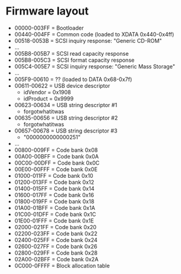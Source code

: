 # Firmware layout

- 00000-003FF = Bootloader
- 00440-004FF = Common code (loaded to XDATA 0x440-0x4ff)
- 00518-0053B = SCSI inquiry response: "Generic CD-ROM"
- ...
- 005B8-005B7 = SCSI read capacity response
- 005B8-005C3 = SCSI format capacity response
- 005C4-005E7 = SCSI inquiry response: "Generic Mass Storage"
- ...
- 005F9-00610 = ?? (loaded to DATA 0x68-0x7f)
- 00611-00622 = USB device descriptor
  * idVendor = 0x1908
  * idProduct = 0x9999
- 00623-00634 = USB string descriptor #1
  * forgotwhatitwas
- 00635-00656 = USB string descriptor #2
  * forgotwhatitwas
- 00657-00678 = USB string descriptor #3
  * "0000000000000251"
- ...
- 00800-009FF = Code bank 0x08
- 00A00-00BFF = Code bank 0x0A
- 00C00-00DFF = Code bank 0x0C
- 00E00-00FFF = Code bank 0x0E
- 01000-011FF = Code bank 0x10
- 01200-013FF = Code bank 0x12
- 01400-015FF = Code bank 0x14
- 01600-017FF = Code bank 0x16
- 01800-019FF = Code bank 0x18
- 01A00-01BFF = Code bank 0x1A
- 01C00-01DFF = Code bank 0x1C
- 01E00-01FFF = Code bank 0x1E
- 02000-021FF = Code bank 0x20
- 02200-023FF = Code bank 0x22
- 02400-025FF = Code bank 0x24
- 02600-027FF = Code bank 0x26
- 02800-029FF = Code bank 0x28
- 02A00-02BFF = Code bank 0x2A
- 0C000-0FFFF = Block allocation table
